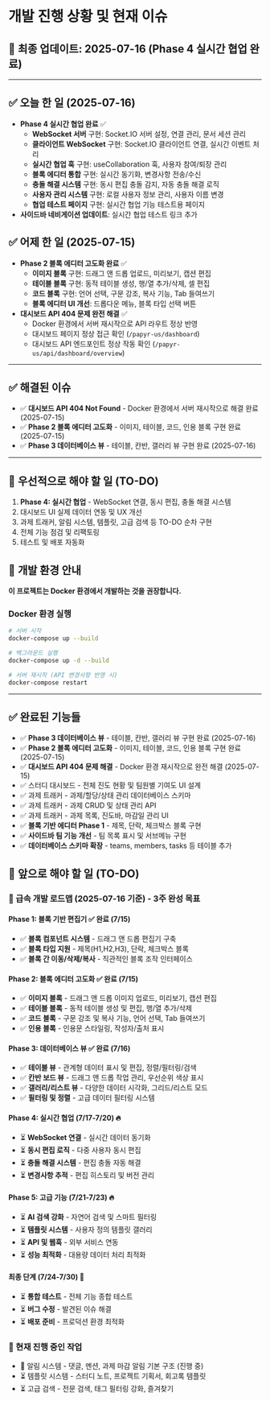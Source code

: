 # 개발 진행 상황 및 현재 이슈

## 📅 최종 업데이트: 2025-07-16 (Phase 4 실시간 협업 완료)

---

## ✅ 오늘 한 일 (2025-07-16)

- **Phase 4 실시간 협업 완료** ✅
  - **WebSocket 서버** 구현: Socket.IO 서버 설정, 연결 관리, 문서 세션 관리
  - **클라이언트 WebSocket** 구현: Socket.IO 클라이언트 연결, 실시간 이벤트 처리
  - **실시간 협업 훅** 구현: useCollaboration 훅, 사용자 참여/퇴장 관리
  - **블록 에디터 통합** 구현: 실시간 동기화, 변경사항 전송/수신
  - **충돌 해결 시스템** 구현: 동시 편집 충돌 감지, 자동 충돌 해결 로직
  - **사용자 관리 시스템** 구현: 로컬 사용자 정보 관리, 사용자 이름 변경
  - **협업 테스트 페이지** 구현: 실시간 협업 기능 테스트용 페이지
- **사이드바 네비게이션 업데이트**: 실시간 협업 테스트 링크 추가

## ✅ 어제 한 일 (2025-07-15)

- **Phase 2 블록 에디터 고도화 완료** ✅
  - **이미지 블록** 구현: 드래그 앤 드롭 업로드, 미리보기, 캡션 편집
  - **테이블 블록** 구현: 동적 테이블 생성, 행/열 추가/삭제, 셀 편집
  - **코드 블록** 구현: 언어 선택, 구문 강조, 복사 기능, Tab 들여쓰기
  - **블록 에디터 UI 개선**: 드롭다운 메뉴, 블록 타입 선택 버튼
- **대시보드 API 404 문제 완전 해결** ✅
  - Docker 환경에서 서버 재시작으로 API 라우트 정상 반영
  - 대시보드 페이지 정상 접근 확인 (`/papyr-us/dashboard`)
  - 대시보드 API 엔드포인트 정상 작동 확인 (`/papyr-us/api/dashboard/overview`)

---

## ✅ 해결된 이슈

- ✅ **대시보드 API 404 Not Found** - Docker 환경에서 서버 재시작으로 해결 완료 (2025-07-15)
- ✅ **Phase 2 블록 에디터 고도화** - 이미지, 테이블, 코드, 인용 블록 구현 완료 (2025-07-15)
- ✅ **Phase 3 데이터베이스 뷰** - 테이블, 칸반, 갤러리 뷰 구현 완료 (2025-07-16)

---

## 📝 우선적으로 해야 할 일 (TO-DO)

1. **Phase 4: 실시간 협업** - WebSocket 연결, 동시 편집, 충돌 해결 시스템
2. 대시보드 UI 실제 데이터 연동 및 UX 개선
3. 과제 트래커, 알림 시스템, 템플릿, 고급 검색 등 TO-DO 순차 구현
4. 전체 기능 점검 및 리팩토링
5. 테스트 및 배포 자동화

## 🐳 개발 환경 안내

**이 프로젝트는 Docker 환경에서 개발하는 것을 권장합니다.**

### Docker 환경 실행
```bash
# 서버 시작
docker-compose up --build

# 백그라운드 실행
docker-compose up -d --build

# 서버 재시작 (API 변경사항 반영 시)
docker-compose restart
``` 
-------------------------------------------------------------------------
## ✅ 완료된 기능들

- ✅ **Phase 3 데이터베이스 뷰** - 테이블, 칸반, 갤러리 뷰 구현 완료 (2025-07-16)
- ✅ **Phase 2 블록 에디터 고도화** - 이미지, 테이블, 코드, 인용 블록 구현 완료 (2025-07-15)
- ✅ **대시보드 API 404 문제 해결** - Docker 환경 재시작으로 완전 해결 (2025-07-15)
- ✅ 스터디 대시보드 - 전체 진도 현황 및 팀원별 기여도 UI 설계
- ✅ 과제 트래커 - 과제/할당/상태 관리 데이터베이스 스키마
- ✅ 과제 트래커 - 과제 CRUD 및 상태 관리 API
- ✅ 과제 트래커 - 과제 목록, 진도바, 마감일 관리 UI
- ✅ **블록 기반 에디터 Phase 1** - 제목, 단락, 체크박스 블록 구현
- ✅ **사이드바 팀 기능 개선** - 팀 목록 표시 및 서브메뉴 구현
- ✅ **데이터베이스 스키마 확장** - teams, members, tasks 등 테이블 추가

## 📝 앞으로 해야 할 일 (TO-DO)

### 🚀 급속 개발 로드맵 (2025-07-16 기준) - 3주 완성 목표

#### Phase 1: 블록 기반 편집기 ✅ 완료 (7/15)
- ✅ **블록 컴포넌트 시스템** - 드래그 앤 드롭 편집기 구축
- ✅ **블록 타입 지원** - 제목(H1,H2,H3), 단락, 체크박스 블록
- ✅ **블록 간 이동/삭제/복사** - 직관적인 블록 조작 인터페이스

#### Phase 2: 블록 에디터 고도화 ✅ 완료 (7/15)
- ✅ **이미지 블록** - 드래그 앤 드롭 이미지 업로드, 미리보기, 캡션 편집
- ✅ **테이블 블록** - 동적 테이블 생성 및 편집, 행/열 추가/삭제
- ✅ **코드 블록** - 구문 강조 및 복사 기능, 언어 선택, Tab 들여쓰기
- ✅ **인용 블록** - 인용문 스타일링, 작성자/출처 표시

#### Phase 3: 데이터베이스 뷰 ✅ 완료 (7/16)
- ✅ **테이블 뷰** - 관계형 데이터 표시 및 편집, 정렬/필터링/검색
- ✅ **칸반 보드 뷰** - 드래그 앤 드롭 작업 관리, 우선순위 색상 표시
- ✅ **갤러리/리스트 뷰** - 다양한 데이터 시각화, 그리드/리스트 모드
- ✅ **필터링 및 정렬** - 고급 데이터 필터링 시스템

#### Phase 4: 실시간 협업 (7/17-7/20) 🔥
- ⏳ **WebSocket 연결** - 실시간 데이터 동기화
- ⏳ **동시 편집 로직** - 다중 사용자 동시 편집
- ⏳ **충돌 해결 시스템** - 편집 충돌 자동 해결
- ⏳ **변경사항 추적** - 편집 히스토리 및 버전 관리

#### Phase 5: 고급 기능 (7/21-7/23) 🔥
- ⏳ **AI 검색 강화** - 자연어 검색 및 스마트 필터링
- ⏳ **템플릿 시스템** - 사용자 정의 템플릿 갤러리
- ⏳ **API 및 웹훅** - 외부 서비스 연동
- ⏳ **성능 최적화** - 대용량 데이터 처리 최적화

#### 최종 단계 (7/24-7/30) 🎯
- ⏳ **통합 테스트** - 전체 기능 종합 테스트
- ⏳ **버그 수정** - 발견된 이슈 해결
- ⏳ **배포 준비** - 프로덕션 환경 최적화

### 🔄 현재 진행 중인 작업
- 🔄 알림 시스템 - 댓글, 멘션, 과제 마감 알림 기본 구조 (진행 중)
- ⏳ 템플릿 시스템 - 스터디 노트, 프로젝트 기획서, 회고록 템플릿
- ⏳ 고급 검색 - 전문 검색, 태그 필터링 강화, 즐겨찾기